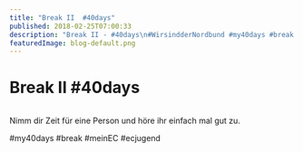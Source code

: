 ```yaml
---
title: "Break II  #40days"
published: 2018-02-25T07:00:33
description: "Break II - #40days\n#WirsindderNordbund #my40days #break #meinEC #ecjugend"
featuredImage: blog-default.png
---
```


# Break II  #40days

<img loading="lazy" src="old/40DAYS_02-25_IN-break2.jpg" alt>

Nimm dir Zeit für eine Person und höre ihr einfach mal gut zu.

#my40days #break #meinEC #ecjugend